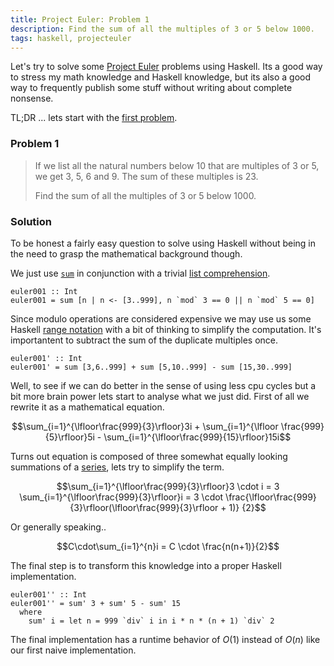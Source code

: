 ```yaml
---
title: Project Euler: Problem 1
description: Find the sum of all the multiples of 3 or 5 below 1000.
tags: haskell, projecteuler
---
```


Let's try to solve some [Project Euler] problems using Haskell. Its
a good way to stress my math knowledge and Haskell knowledge, but its also a
good way to frequently publish some stuff without writing about complete
nonsense.

TL;DR ... lets start with the [first problem].

### Problem 1

> If we list all the natural numbers below 10 that are multiples of 3 or 5, we
> get 3, 5, 6 and 9. The sum of these multiples is 23.
> 
> Find the sum of all the multiples of 3 or 5 below 1000.

### Solution

To be honest a fairly easy question to solve using Haskell without
being in the need to grasp the mathematical background though.

We just use [`sum`] in conjunction with a trivial [list comprehension].

~~~ {.haskell}
euler001 :: Int
euler001 = sum [n | n <- [3..999], n `mod` 3 == 0 || n `mod` 5 == 0]
~~~

Since modulo operations are considered expensive we may use us some Haskell
[range notation] with a bit of thinking to simplify the computation. It's
importantent to subtract the sum of the duplicate multiples once.

~~~ {.haskell}
euler001' :: Int
euler001' = sum [3,6..999] + sum [5,10..999] - sum [15,30..999]
~~~

Well, to see if we can do better in the sense of using less cpu cycles but
a bit more brain power lets start to analyse what we just did.
First of all we rewrite it as a mathematical equation.

$$\sum_{i=1}^{\lfloor\frac{999}{3}\rfloor}3i + \sum_{i=1}^{\lfloor
\frac{999}{5}\rfloor}5i - \sum_{i=1}^{\lfloor\frac{999}{15}\rfloor}15i$$

Turns out equation is composed of three somewhat equally looking summations
of a [series], lets try to simplify the term.

$$\sum_{i=1}^{\lfloor\frac{999}{3}\rfloor}3 \cdot i =
3 \sum_{i=1}^{\lfloor\frac{999}{3}\rfloor}i =
3 \cdot \frac{\lfloor\frac{999}{3}\rfloor(\lfloor\frac{999}{3}\rfloor + 1)}
{2}$$

Or generally speaking..

$$C\cdot\sum_{i=1}^{n}i = C \cdot \frac{n(n+1)}{2}$$

The final step is to transform this knowledge into a proper Haskell
implementation.

~~~ {.haskell}
euler001'' :: Int
euler001'' = sum' 3 + sum' 5 - sum' 15
  where
    sum' i = let n = 999 `div` i in i * n * (n + 1) `div` 2
~~~

The final implementation has a runtime behavior of $O(1)$ instead of $O(n)$
like our first naive implementation.

[Project Euler]: http://projecteuler.net "Project Euler"
[first problem]: http://projecteuler.net/problem=1 "Project Euler: Problem 1"
[`sum`]: http://www.haskell.org/hoogle/?hoogle=sum "hoogle: sum"
[list comprehension]: http://learnyouahaskell.com/starting-out#im-a-list-comprehension
[range notation]: http://learnyouahaskell.com/starting-out#texas-ranges
[series]: http://en.wikipedia.org/wiki/1%2B2%2B3%2B4
